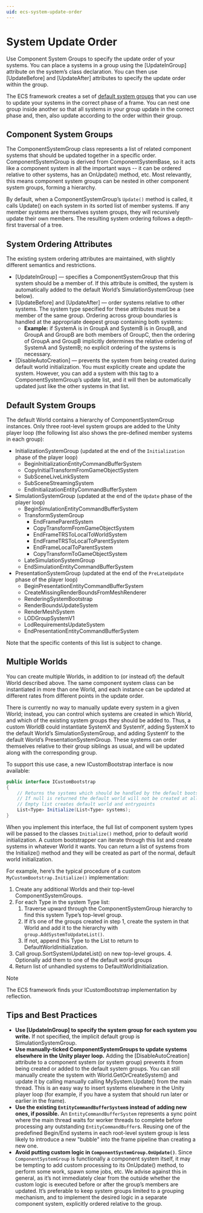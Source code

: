 ```yaml
---
uid: ecs-system-update-order
---
```


# System Update Order

Use Component System Groups to specify the update order of your systems. You can place a systems in a group using the [UpdateInGroup] attribute on the system’s class declaration. You can then use [UpdateBefore] and [UpdateAfter] attributes to specify the update order within the group. 

The ECS framework creates a set of [default system groups](#default-system-groups) that you can use to update your systems in the correct phase of a frame. You can nest one group inside another so that all systems in your group update in the correct phase and, then, also update according to the order within their group.

<a name="groups"></a>
## Component System Groups

The ComponentSystemGroup class represents a list of related component systems that should be updated together in a specific order. ComponentSystemGroup is derived from ComponentSystemBase, so it acts like a component system in all the important ways -- it can be ordered relative to other systems, has an OnUpdate() method, etc. Most relevantly, this means component system groups can be nested in other component system groups, forming a hierarchy.

By default, when a ComponentSystemGroup’s `Update()` method is called, it calls Update() on each system in its sorted list of member systems. If any member systems are themselves system groups, they will recursively update their own members. The resulting system ordering follows a depth-first traversal of a tree.

<a name="attributes"></a>
## System Ordering Attributes

The existing system ordering attributes are maintained, with slightly different semantics and restrictions.

* [UpdateInGroup] — specifies a ComponentSystemGroup that this system should be a member of. If this attribute is omitted, the system is automatically added to the default World’s SimulationSystemGroup (see below).
* [UpdateBefore] and [UpdateAfter] — order systems relative to other systems. The system type specified for these attributes must be a member of the same group. Ordering across group boundaries is handled at the appropriate deepest group containing both systems:
    * __Example:__ if SystemA is in GroupA and SystemB is in GroupB, and GroupA and GroupB are both members of GroupC, then the ordering of GroupA and GroupB implicitly determines the relative ordering of SystemA and SystemB; no explicit ordering of the systems is necessary.
* [DisableAutoCreation] — prevents the system from being created during default world initialization. You must explicitly create and update the system. However, you can add a system with this tag to a ComponentSystemGroup’s update list, and it will then be automatically updated just like the other systems in that list.

<a name="default-system-groups"></a>
## Default System Groups

The default World contains a hierarchy of ComponentSystemGroup instances. Only three root-level system groups are added to the Unity player loop (the following list also shows the pre-defined member systems in each group):

* InitializationSystemGroup (updated at the end of the `Initialization` phase of the player loop)
    * BeginInitializationEntityCommandBufferSystem
    * CopyInitialTransformFromGameObjectSystem
    * SubSceneLiveLinkSystem
    * SubSceneStreamingSystem
    * EndInitializationEntityCommandBufferSystem
* SimulationSystemGroup (updated at the end of the `Update` phase of the player loop)
    * BeginSimulationEntityCommandBufferSystem
    * TransformSystemGroup
        * EndFrameParentSystem
        * CopyTransformFromGameObjectSystem
        * EndFrameTRSToLocalToWorldSystem
        * EndFrameTRSToLocalToParentSystem
        * EndFrameLocalToParentSystem
        * CopyTransformToGameObjectSystem
    * LateSimulationSystemGroup
    * EndSimulationEntityCommandBufferSystem
* PresentationSystemGroup (updated at the end of the `PreLateUpdate` phase of the player loop)
    * BeginPresentationEntityCommandBufferSystem
    * CreateMissingRenderBoundsFromMeshRenderer
    * RenderingSystemBootstrap
    * RenderBoundsUpdateSystem
    * RenderMeshSystem
    * LODGroupSystemV1
    * LodRequirementsUpdateSystem
    * EndPresentationEntityCommandBufferSystem

Note that the specific contents of this list is subject to change.

## Multiple Worlds

You can create multiple Worlds, in addition to (or instead of) the default World described above. The same component system class can be instantiated in more than one World, and each instance can be updated at different rates from different points in the update order.

There is currently no way to manually update every system in a given World; instead, you can control which systems are created in which World, and which of the existing system groups they should be added to. Thus, a custom WorldB could instantiate SystemX and SystemY, adding SystemX to the default World’s SimulationSystemGroup, and adding SystemY to the default World’s PresentationSystemGroup. These systems can order themselves relative to their group siblings as usual, and will be updated along with the corresponding group.

To support this use case, a new ICustomBootstrap interface is now available:

``` c#
public interface ICustomBootstrap
{
    // Returns the systems which should be handled by the default bootstrap process.
    // If null is returned the default world will not be created at all.
    // Empty list creates default world and entrypoints
    List<Type> Initialize(List<Type> systems);
}
```

When you implement this interface, the full list of component system types will be passed to the classes `Initialize()` method, prior to default world initialization. A custom bootstrapper can iterate through this list and create systems in whatever World it wants. You can return a list of systems from the Initialize() method and they will be created as part of the normal, default world initialization.

For example, here’s the typical procedure of a custom `MyCustomBootstrap.Initialize()` implementation:

1. Create any additional Worlds and their top-level ComponentSystemGroups.
2. For each Type in the system Type list:
    1. Traverse upward through the ComponentSystemGroup hierarchy to find this system Type’s top-level group.
    2. If it’s one of the groups created in step 1, create the system in that World and add it to the hierarchy with `group.AddSystemToUpdateList()`.
    3. If not, append this Type to the List to return to DefaultWorldInitialization.
3. Call group.SortSystemUpdateList() on new top-level groups.
    4. Optionally add them to one of the default world groups
4. Return list of unhandled systems to DefaultWorldInitialization.

> [!NOTE]
> The ECS framework finds your ICustomBootstrap implementation by reflection.

## Tips and Best Practices

* __Use [UpdateInGroup] to specify the system group for each system you write.__ If not specified, the implicit default group is SimulationSystemGroup.
* __Use manually-ticked ComponentSystemGroups to update systems elsewhere in the Unity player loop.__ Adding the [DisableAutoCreation] attribute to a component system (or system group) prevents it from being created or added to the default system groups. You can still manually create the system with World.GetOrCreateSystem<MySystem>() and update it by calling manually calling MySystem.Update() from the main thread. This is an easy way to insert systems elsewhere in the Unity player loop (for example, if you have a system that should run later or earlier in the frame).
* __Use the existing `EntityCommandBufferSystem`s instead of adding new ones, if possible.__ An `EntityCommandBufferSystem` represents a sync point where the main thread waits for worker threads to complete before processing any outstanding `EntityCommandBuffer`s. Reusing one of the predefined Begin/End systems in each root-level system group is less likely to introduce a new "bubble" into the frame pipeline than creating a new one.
* __Avoid putting custom logic in `ComponentSystemGroup.OnUpdate()`__. Since `ComponentSystemGroup` is functionally a component system itself, it may be tempting to add custom processing to its OnUpdate() method, to perform some work, spawn some jobs, etc. We advise against this in general, as it’s not immediately clear from the outside whether the custom logic is executed before or after the group’s members are updated. It’s preferable to keep system groups limited to a grouping mechanism, and to implement the desired logic in a separate component system, explicitly ordered relative to the group.
